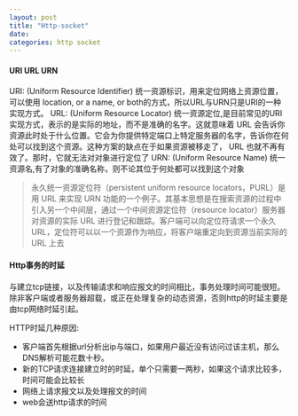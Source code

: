 ```yaml
---
layout: post
title: "Http-socket"
date:
categories: http socket
---
```


#### URI URL URN
URI: (Uniform Resource Identifier) 统一资源标识，用来定位网络上资源位置，可以使用 location, or a name, or both的方式，所以URL与URN只是URI的一种实现方式。
URL: (Uniform Resource Locator) 统一资源定位,是目前常见的URI实现方式，表示的是实际的地址，而不是准确的名字。这就意味着 URL 会告诉你资源此时处于什么位置。它会为你提供特定端口上特定服务器的名字，告诉你在何处可以找到这个资源。这种方案的缺点在于如果资源被移走了， URL 也就不再有效了。那时，它就无法对对象进行定位了
URN: (Uniform Resource Name) 统一资源名,有了对象的准确名称，则不论其位于何处都可以找到这个对象
> 永久统一资源定位符（persistent uniform resource locators，PURL）是用 URL 来实现 URN 功能的一个例子。其基本思想是在搜索资源的过程中引入另一个中间层，通过一个中间资源定位符（resource locator）服务器对资源的实际 URL 进行登记和跟踪。客户端可以向定位符请求一个永久 URL，定位符可以以一个资源作为响应，将客户端重定向到资源当前实际的 URL 上去

#### Http事务的时延
 与建立tcp链接，以及传输请求和响应报文的时间相比，事务处理时间可能很短。除非客户端或者服务器超载，或正在处理复杂的动态资源，否则http的时延主要是由tcp网络时延引起。

 HTTP时延几种原因:
 * 客户端首先根据url分析出ip与端口，如果用户最近没有访问过该主机，那么DNS解析可能花数十秒。
 * 新的TCP请求连接建立时的时延，单个只需要一两秒，如果这个请求比较多，时间可能会比较长
 * 网络上请求报文以及处理报文的时间
 * web会送http请求的时间
